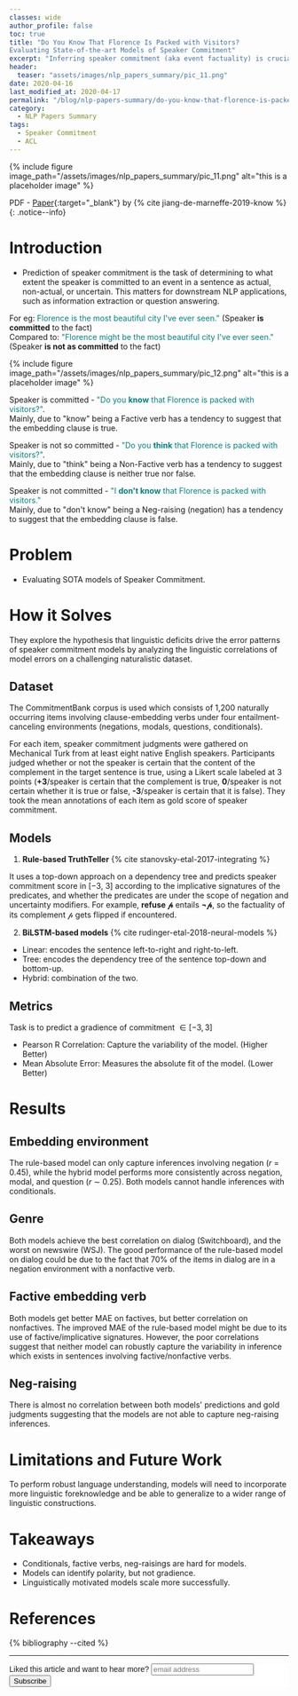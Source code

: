 ```yaml
---
classes: wide
author_profile: false
toc: true  
title: "Do You Know That Florence Is Packed with Visitors? 
Evaluating State-of-the-art Models of Speaker Commitment"
excerpt: "Inferring speaker commitment (aka event factuality) is crucial for information extraction and question answering."
header:
  teaser: "assets/images/nlp_papers_summary/pic_11.png"
date: 2020-04-16 
last_modified_at: 2020-04-17
permalink: "/blog/nlp-papers-summary/do-you-know-that-florence-is-packed-with-visitors%3F-evaluating-state-of-the-art-models-of-speaker-commitment/"
category: 
  - NLP Papers Summary
tags:
  - Speaker Commitment
  - ACL    
---
```


{% include figure image_path="/assets/images/nlp_papers_summary/pic_11.png"
 alt="this is a placeholder image" %}

PDF - [Paper](https://www.aclweb.org/anthology/P19-1412.pdf){:target="_blank"} by {% cite jiang-de-marneffe-2019-know %}
{: .notice--info}

# Introduction
* Prediction of speaker commitment is the task of determining to what extent the speaker is 
committed to an event in a sentence as actual, non-actual, or uncertain. This matters for downstream
NLP applications, such as information extraction or question answering.

For eg: <span style="color:teal">Florence is the most beautiful city I've ever seen."</span> (Speaker **is committed** to the fact)<br>Compared to:
<span style="color:teal">"Florence might be the most beautiful city I've ever seen."</span> (Speaker **is not as committed** to the fact)

{% include figure image_path="/assets/images/nlp_papers_summary/pic_12.png"
 alt="this is a placeholder image" %}

Speaker is committed - <span style="color:teal">"Do you **know** that Florence is packed with visitors?"</span>.<br> 
Mainly, due to "know" being a Factive verb has a tendency to suggest that the embedding clause is true.<br>

Speaker is not so committed - <span style="color:teal">"Do you **think** that Florence is packed with visitors?"</span>.<br>
Mainly, due to "think" being a Non-Factive verb has a tendency to suggest that the embedding clause is neither true nor false.

Speaker is not committed -  <span style="color:teal">"I **don't know** that Florence is packed with visitors."</span><br>
Mainly, due to "don't know" being a Neg-raising (negation) has a tendency to suggest that the embedding clause is false.

# Problem
* Evaluating SOTA models of Speaker Commitment.

# How it Solves
They explore the hypothesis that linguistic deficits drive the error patterns of speaker commitment 
models by analyzing the linguistic correlations of model errors on a challenging naturalistic dataset.

## Dataset
The CommitmentBank corpus is used which consists of 1,200 naturally occurring items involving clause-embedding
verbs under four entailment-canceling environments (negations, modals, questions, conditionals).

For each item, speaker commitment judgments were gathered on Mechanical Turk from at least eight 
native English speakers. Participants judged whether or not the speaker is certain that the 
content of the complement in the target sentence is true, using a Likert scale labeled at 3 points 
(**+3**/speaker is certain that the complement is true, **0**/speaker is not certain whether 
it is true or false, **-3**/speaker is certain that it is false). 
They took the mean annotations of each item as gold score of speaker commitment.

## Models
1) **Rule-based TruthTeller** {% cite stanovsky-etal-2017-integrating %}

It uses a top-down approach on a dependency tree and predicts speaker commitment score in [−3, 3] 
according to the implicative signatures of the predicates, and whether the predicates are under the 
scope of negation and uncertainty modifiers. For example, **refuse $\mathcal{p}$** entails **$\neg{\mathcal{p}}$**, 
so the factuality of its complement $\mathcal{p}$ gets flipped if encountered.


2) **BiLSTM-based models** {% cite rudinger-etal-2018-neural-models %}

* Linear: encodes the sentence left-to-right and right-to-left.
* Tree: encodes the dependency tree of the sentence top-down and bottom-up.
* Hybrid: combination of the two.

## Metrics
Task is to predict a gradience of commitment  $\in [-3, 3]$
* Pearson R Correlation: Capture the variability of the model. (Higher Better)
* Mean Absolute Error: Measures the absolute fit of the model. (Lower Better)

# Results
## Embedding environment
The rule-based model can only capture inferences involving negation ($r$ = 0.45), while the hybrid model
performs more consistently across negation, modal, and question ($r$ ∼ 0.25). Both models
cannot handle inferences with conditionals.

## Genre
Both models achieve the best correlation on dialog (Switchboard), and the worst on
newswire (WSJ). The good performance of the rule-based model on dialog could be due to the
fact that 70% of the items in dialog are in a negation environment with a nonfactive verb.

## Factive embedding verb
Both models get better MAE on factives, but better correlation on nonfactives. The improved MAE of
the rule-based model might be due to its use of factive/implicative signatures. However, the poor
correlations suggest that neither model can robustly capture the variability in inference which
exists in sentences involving factive/nonfactive verbs.

## Neg-raising
There is almost no correlation between both models' predictions and gold judgments
suggesting that the models are not able to capture neg-raising inferences. 

# Limitations and Future Work
To perform robust language understanding, models will need to incorporate more linguistic foreknowledge and be able to generalize
to a wider range of linguistic constructions.
 
# Takeaways
* Conditionals, factive verbs, neg-raisings are hard for models.
* Models can identify polarity, but not gradience.
* Linguistically motivated models scale more successfully.

# References
{% bibliography --cited %}

---
<!-- Begin Mailchimp Signup Form -->
<link href="//cdn-images.mailchimp.com/embedcode/horizontal-slim-10_7.css" rel="stylesheet" type="text/css">
<style type="text/css">
	#mc_embed_signup{background:#fff; clear:left; font:14px Helvetica,Arial,sans-serif; width:100%;}
	/* Add your own Mailchimp form style overrides in your site stylesheet or in this style block.
	   We recommend moving this block and the preceding CSS link to the HEAD of your HTML file. */
</style>
<div id="mc_embed_signup">
<form action="https://github.us19.list-manage.com/subscribe/post?u=011e5e92fe856b3d318b414ad&amp;id=f8ae890e5c" method="post" id="mc-embedded-subscribe-form" name="mc-embedded-subscribe-form" class="validate" target="_blank" novalidate>
    <div id="mc_embed_signup_scroll">
	<label for="mce-EMAIL">Liked this article and want to hear more?</label>
	<input type="email" value="" name="EMAIL" class="email" id="mce-EMAIL" placeholder="email address" required>
    <!-- real people should not fill this in and expect good things - do not remove this or risk form bot signups-->
    <div style="position: absolute; left: -5000px;" aria-hidden="true"><input type="text" name="b_92fe86c389878585bc87837e8_50543deff9" tabindex="-1" value=""></div>
    <div class="clear"><input type="submit" value="Subscribe" name="subscribe" id="mc-embedded-subscribe" class="button"></div>
    </div>
</form>
</div>
<!--End mc_embed_signup-->
